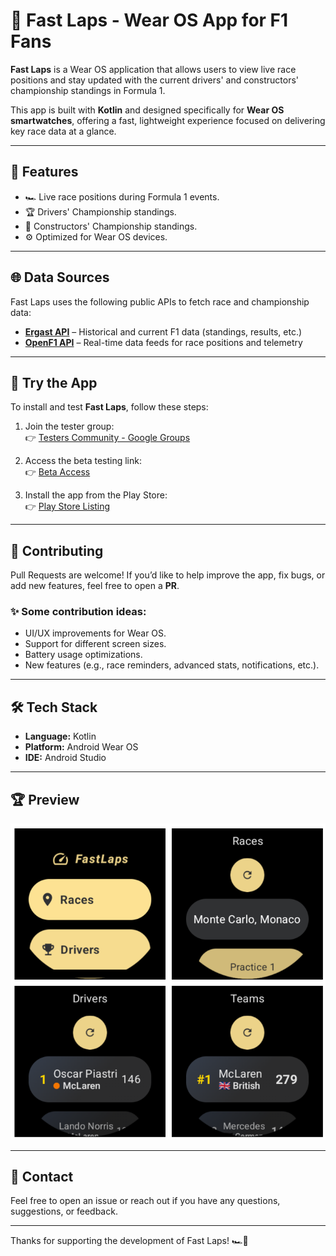 # 🏁 Fast Laps - Wear OS App for F1 Fans

**Fast Laps** is a Wear OS application that allows users to view live race positions and stay updated with the current drivers' and constructors' championship standings in Formula 1.

This app is built with **Kotlin** and designed specifically for **Wear OS smartwatches**, offering a fast, lightweight experience focused on delivering key race data at a glance.

---

## 📲 Features

- 🏎️ Live race positions during Formula 1 events.
- 🏆 Drivers' Championship standings.
- 🏢 Constructors' Championship standings.
- ⚙️ Optimized for Wear OS devices.

---
## 🌐 Data Sources

Fast Laps uses the following public APIs to fetch race and championship data:

- [**Ergast API**](http://ergast.com/mrd/) – Historical and current F1 data (standings, results, etc.)
- [**OpenF1 API**](https://openf1.org/) – Real-time data feeds for race positions and telemetry

---

## 🚀 Try the App

To install and test **Fast Laps**, follow these steps:

1. Join the tester group:  
   👉 [Testers Community - Google Groups](https://groups.google.com/g/testers-community/about?pli=1)

2. Access the beta testing link:  
   👉 [Beta Access](https://play.google.com/apps/testing/com.leandro.fastlaps)

3. Install the app from the Play Store:  
   👉 [Play Store Listing](https://play.google.com/store/apps/details?id=com.leandro.fastlaps&pli=1)

---

## 🤝 Contributing

Pull Requests are welcome! If you’d like to help improve the app, fix bugs, or add new features, feel free to open a **PR**.

### ✨ Some contribution ideas:

- UI/UX improvements for Wear OS.
- Support for different screen sizes.
- Battery usage optimizations.
- New features (e.g., race reminders, advanced stats, notifications, etc.).

---

## 🛠️ Tech Stack

- **Language:** Kotlin  
- **Platform:** Android Wear OS  
- **IDE:** Android Studio  

---

## 🏆 Preview

![preview](image.png)

---
## 📧 Contact

Feel free to open an issue or reach out if you have any questions, suggestions, or feedback.

---

Thanks for supporting the development of Fast Laps! 🏎️💨
